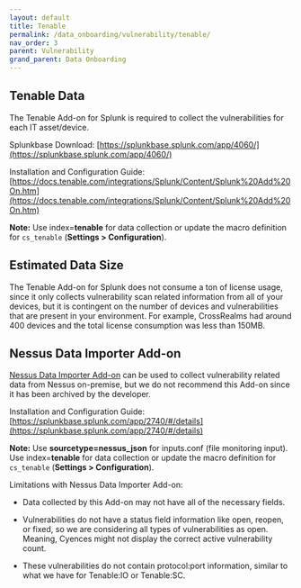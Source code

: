 ```yaml
---
layout: default
title: Tenable
permalink: /data_onboarding/vulnerability/tenable/
nav_order: 3
parent: Vulnerability
grand_parent: Data Onboarding
---
```


## **Tenable Data**

The Tenable Add-on for Splunk is required to collect the vulnerabilities for each IT asset/device. 

Splunkbase Download: 
[https://splunkbase.splunk.com/app/4060/](https://splunkbase.splunk.com/app/4060/) 

Installation and Configuration Guide: 
[https://docs.tenable.com/integrations/Splunk/Content/Splunk%20Add%20On.htm](https://docs.tenable.com/integrations/Splunk/Content/Splunk%20Add%20On.htm) 

**Note:** Use index=**tenable** for data collection or update the macro definition for `cs_tenable` (**Settings > Configuration**).

## Estimated Data Size

The Tenable Add-on for Splunk does not consume a ton of license usage, since it only collects vulnerability scan related information from all of your devices, but it is contingent on the number of devices and vulnerabilities that are present in your environment. For example, CrossRealms had around 400 devices and the total license consumption was less than 150MB. 

## Nessus Data Importer Add-on

[Nessus Data Importer Add-on](https://splunkbase.splunk.com/app/2740) can be used to collect vulnerability related data from Nessus on-premise, but we do not recommend this Add-on since it has been archived by the developer. 

Installation and Configuration Guide: 
[https://splunkbase.splunk.com/app/2740/#/details](https://splunkbase.splunk.com/app/2740/#/details) 

**Note:** Use **sourcetype=nessus_json** for inputs.conf (file monitoring input). Use index=**tenable** for data collection or update the macro definition for `cs_tenable` (**Settings > Configuration**).

Limitations with Nessus Data Importer Add-on: 
* Data collected by this Add-on may not have all of the necessary fields. 

* Vulnerabilities do not have a status field information like open, reopen, or fixed, so we are considering all types of vulnerabilities as open. Meaning, Cyences might not display the correct active vulnerability count.  

* These vulnerabilities do not contain protocol:port information, similar to what we have for Tenable:IO or Tenable:SC.